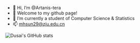 - 👋 Hi, I’m @Artanis-tera 
- 👀 Welcome to my github page!
- 🌱 I’m currently a student of Computer Science & Statistics
- 📫 mhsun29@zju.edu.cn

<!---
Artanis-tera/Artanis-tera is a ✨ special ✨ repository because its `README.md` (this file) appears on your GitHub profile.
You can click the Preview link to take a look at your changes.
--->

![Dusai's GitHub stats](https://github-readme-stats.vercel.app/api?username=Artanis-tera&show_icons=true&theme=radical)
